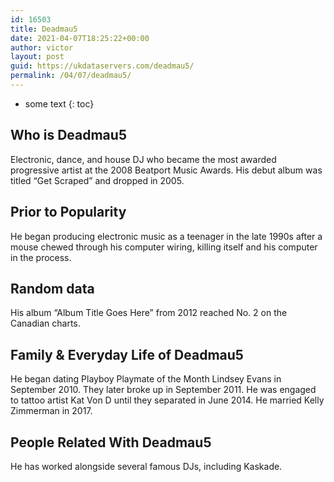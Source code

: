 ```yaml
---
id: 16503
title: Deadmau5
date: 2021-04-07T18:25:22+00:00
author: victor
layout: post
guid: https://ukdataservers.com/deadmau5/
permalink: /04/07/deadmau5/
---
```


* some text
{: toc}


## Who is Deadmau5



Electronic, dance, and house DJ who became the most awarded progressive artist at the 2008 Beatport Music Awards. His debut album was titled &#8220;Get Scraped&#8221; and dropped in 2005.

                
                
                
## Prior to Popularity



He began producing electronic music as a teenager in the late 1990s after a mouse chewed through his computer wiring, killing itself and his computer in the process.

                
                
                
## Random data



His album &#8220;Album Title Goes Here&#8221; from 2012 reached No. 2 on the Canadian charts.

                
                
                
## Family & Everyday Life of Deadmau5



He began dating Playboy Playmate of the Month Lindsey Evans in September 2010. They later broke up in September 2011. He was engaged to tattoo artist Kat Von D until they separated in June 2014. He married Kelly Zimmerman in 2017. 

                
                
                
## People Related With Deadmau5



He has worked alongside several famous DJs, including Kaskade.

                
              
            
          
          
          